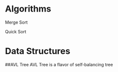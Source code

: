 # Algorithms
Merge Sort

Quick Sort

# Data Structures
##AVL Tree
AVL Tree is a flavor of self-balancing tree
